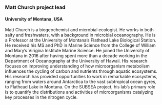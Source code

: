 ### **Matt Church** project lead
#### University of Montana, USA

Matt Church is a biogeochemist and microbial ecologist. He works in both salty and freshwaters, with a background in microbial oceanography. He is a Professor at the University of Montana’s Flathead Lake Biological Station. He received his MS and PhD in Marine Science from the College of William and Mary’s Virigina Institute Marine Science. He joined the University of Montana in 2016 after having spent more than a decade working in the Department of Oceanography at the University of Hawaii. His research focuses on improving understanding of how microorganism metabolism influences the cycling of carbon and nutrients through aquatic ecosystems. His research has provided opportunities to work in remarkable ecosystems, ranging from waters around Antarctica to the vast subtropical ocean gyres, to Flathead Lake in Montana. On the SUBSEA project, his lab’s primary role is to quantify the distributions and activities of microorganisms catalyzing key processes in the nitrogen cycle. 